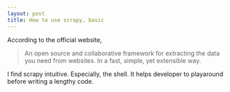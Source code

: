 ```yaml
---
layout: post
title: How to use scrapy, basic
---
```


According to the official website,

> An open source and collaborative framework for extracting the data you need from websites. In a fast, simple, yet extensible way.

I find scrapy intuitive. Especially, the shell. It helps developer to playaround before writing a lengthy code.
